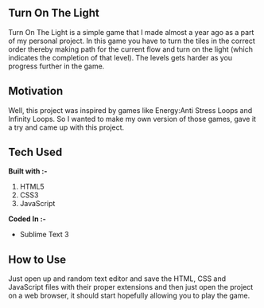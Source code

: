 ## Turn On The Light

Turn On The Light is a simple game that I made almost a year ago as a part of my personal project. In this game you have to turn the tiles in the correct order thereby making path for the current flow and turn on the light (which indicates the completion of that level). The levels gets harder as you progress further in the game. 


## Motivation

Well, this project was inspired by games like Energy:Anti Stress Loops and Infinity Loops. So I wanted to make my own version of those  games, gave it a try and came up with this project.


## Tech Used

 **Built with :-**
   1. HTML5
   2. CSS3
   3. JavaScript
 
 **Coded In :-**
   - Sublime Text 3
   
 
## How to Use

Just open up and random text editor and save the HTML, CSS and JavaScript files with their proper extensions and then just open the project on a web browser, it should start hopefully allowing you to play the game.




